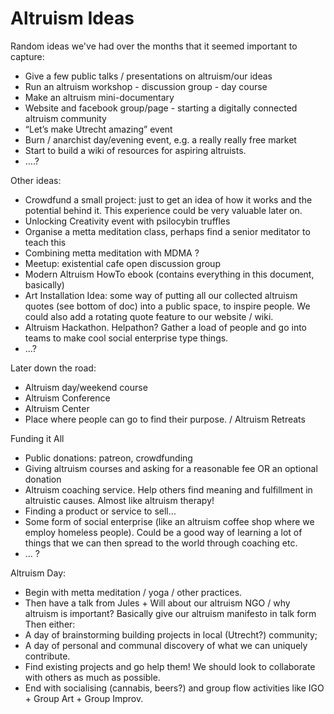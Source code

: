 # Altruism Ideas

Random ideas we've had over the months that it seemed important to capture:

* Give a few public talks / presentations on altruism/our ideas
* Run an altruism workshop - discussion group - day course
* Make an altruism mini-documentary
* Website and facebook group/page - starting a digitally connected altruism community
* “Let’s make Utrecht amazing” event
* Burn / anarchist day/evening event, e.g. a really really free market
* Start to build a wiki of resources for aspiring altruists.
* ….?

Other ideas:
* Crowdfund a small project: just to get an idea of how it works and the potential behind it. This experience could be very valuable later on. 
* Unlocking Creativity event with psilocybin truffles
* Organise a metta meditation class, perhaps find a senior meditator to teach this
* Combining metta meditation with MDMA ?
* Meetup: existential cafe open discussion group
* Modern Altruism HowTo ebook (contains everything in this document, basically) 
* Art Installation Idea: some way of putting all our collected altruism quotes (see bottom of doc) into a public space, to inspire people. We could also add a rotating quote feature to our website / wiki. 
* Altruism Hackathon. Helpathon? Gather a load of people and go into teams to make cool social enterprise type things.
* …?

Later down the road:
* Altruism day/weekend course
* Altruism Conference
* Altruism Center
* Place where people can go to find their purpose. / Altruism Retreats

Funding it All
* Public donations: patreon, crowdfunding
* Giving altruism courses and asking for a reasonable fee OR an optional donation
* Altruism coaching service. Help others find meaning and fulfillment in altruistic causes. Almost like altruism therapy!
* Finding a product or service to sell… 
* Some form of social enterprise (like an altruism coffee shop where we employ homeless people). Could be a good way of learning a lot of things that we can then spread to the world through coaching etc.
* … ? 


Altruism Day:
* Begin with metta meditation / yoga / other practices.
* Then have a talk from Jules + Will about our altruism NGO / why altruism is important? Basically give our altruism manifesto in talk form
Then either:
* A day of brainstorming building projects in local (Utrecht?) community;
* A day of personal and communal discovery of what we can uniquely contribute.
* Find existing projects and go help them! We should look to collaborate with others as much as possible.
* End with socialising (cannabis, beers?) and group flow activities like IGO + Group Art + Group Improv.
